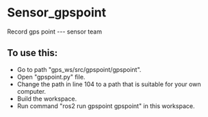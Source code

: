 # Sensor_gpspoint  
Record gps point --- sensor team  
## To use this:

-   Go to path "gps_ws/src/gpspoint/gpspoint".  
-   Open "gpspoint.py" file.  
-   Change the path in line 104 to a path that is suitable for your own computer.  
-   Build the workspace.  
-   Run command "ros2 run gpspoint gpspoint" in this workspace.  
